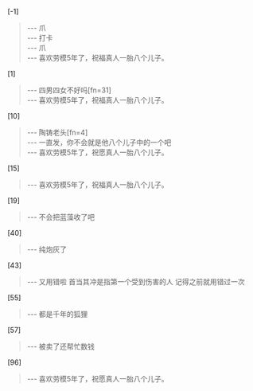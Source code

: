 
[-1] 
>--- 爪<br>
>--- 打卡<br>
>--- 爪<br>
>--- 喜欢劳模5年了，祝福真人一胎八个儿子。<br>

[1] 
>--- 四男四女不好吗[fn=31]<br>
>--- 喜欢劳模5年了，祝福真人一胎八个儿子。<br>

[10] 
>--- 陶铸老头[fn=4]<br>
>--- 一直发，你不会就是他八个儿子中的一个吧<br>
>--- 喜欢劳模5年了，祝愿真人一胎八个儿子。<br>

[15] 
>--- 喜欢劳模5年了，祝福真人一胎八个儿子。<br>

[19] 
>--- 不会把蓝藻收了吧<br>

[40] 
>--- 纯炮灰了<br>

[43] 
>--- 又用错啦 首当其冲是指第一个受到伤害的人  记得之前就用错过一次<br>

[55] 
>--- 都是千年的狐狸<br>

[57] 
>--- 被卖了还帮忙数钱<br>

[96] 
>--- 喜欢劳模5年了，祝愿真人一胎八个儿子。<br>
